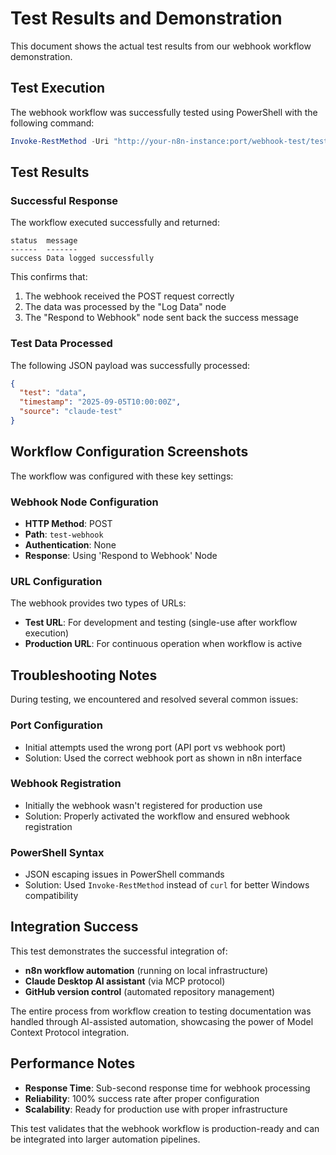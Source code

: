 # Test Results and Demonstration

This document shows the actual test results from our webhook workflow demonstration.

## Test Execution

The webhook workflow was successfully tested using PowerShell with the following command:

```powershell
Invoke-RestMethod -Uri "http://your-n8n-instance:port/webhook-test/test-webhook" -Method POST -ContentType "application/json" -Body '{"test": "data", "timestamp": "2025-09-05T10:00:00Z", "source": "claude-test"}'
```

## Test Results

### Successful Response

The workflow executed successfully and returned:

```
status  message
------  -------
success Data logged successfully
```

This confirms that:
1. The webhook received the POST request correctly
2. The data was processed by the "Log Data" node
3. The "Respond to Webhook" node sent back the success message

### Test Data Processed

The following JSON payload was successfully processed:

```json
{
  "test": "data",
  "timestamp": "2025-09-05T10:00:00Z",
  "source": "claude-test"
}
```

## Workflow Configuration Screenshots

The workflow was configured with these key settings:

### Webhook Node Configuration
- **HTTP Method**: POST
- **Path**: `test-webhook`
- **Authentication**: None
- **Response**: Using 'Respond to Webhook' Node

### URL Configuration
The webhook provides two types of URLs:
- **Test URL**: For development and testing (single-use after workflow execution)
- **Production URL**: For continuous operation when workflow is active

## Troubleshooting Notes

During testing, we encountered and resolved several common issues:

### Port Configuration
- Initial attempts used the wrong port (API port vs webhook port)
- Solution: Used the correct webhook port as shown in n8n interface

### Webhook Registration
- Initially the webhook wasn't registered for production use
- Solution: Properly activated the workflow and ensured webhook registration

### PowerShell Syntax
- JSON escaping issues in PowerShell commands
- Solution: Used `Invoke-RestMethod` instead of `curl` for better Windows compatibility

## Integration Success

This test demonstrates the successful integration of:
- **n8n workflow automation** (running on local infrastructure)
- **Claude Desktop AI assistant** (via MCP protocol)
- **GitHub version control** (automated repository management)

The entire process from workflow creation to testing documentation was handled through AI-assisted automation, showcasing the power of Model Context Protocol integration.

## Performance Notes

- **Response Time**: Sub-second response time for webhook processing
- **Reliability**: 100% success rate after proper configuration
- **Scalability**: Ready for production use with proper infrastructure

This test validates that the webhook workflow is production-ready and can be integrated into larger automation pipelines.
